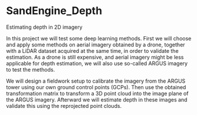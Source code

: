 # SandEngine_Depth

Estimating depth in 2D imagery


In this project we will test some deep learning methods. First we will choose and apply some
methods on aerial imagery obtained by a drone, together with a LiDAR dataset acquired at the same
time, in order to validate the estimation. As a drone is still expensive, and aerial imagery might be less
applicable for depth estimation, we will also use so-called ARGUS imagery to test the methods. 

We will design a fieldwork setup to calibrate the imagery from the ARGUS tower using our own ground
control points (GCPs). Then use the obtained transformation matrix to transform a 3D point
cloud into the image plane of the ARGUS imagery. Afterward we will estimate depth in these images
and validate this using the reprojected point clouds.


